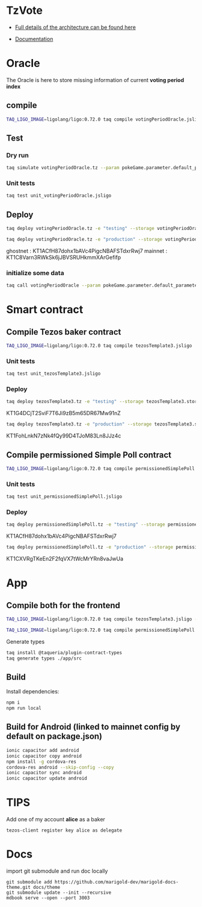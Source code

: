 # TzVote

[logo]: https://i.imgflip.com/r56sp.jpg?a456398 "Vote"

* [Full details of the architecture can be found here](https://hackmd.io/EBB3pObiT5y5eJs4tPQjXQ?view)

* [Documentation](https://marigold-dev.github.io/tzvote/)

# Oracle

The Oracle is here to store missing information of current **voting period index**

## compile

```bash
TAQ_LIGO_IMAGE=ligolang/ligo:0.72.0 taq compile votingPeriodOracle.jsligo
```

## Test

### Dry run

```bash
taq simulate votingPeriodOracle.tz --param pokeGame.parameter.default_parameter.tz  --sender alice --protocol nairobi
```

### Unit tests

```bash
taq test unit_votingPeriodOracle.jsligo
```

## Deploy

```bash
taq deploy votingPeriodOracle.tz -e "testing" --storage votingPeriodOracle.storage.ghostnet.tz
```

```bash
taq deploy votingPeriodOracle.tz -e "production" --storage votingPeriodOracle.storage.mainnet.tz
```

ghostnet : KT1ACfH87dohx1bAVc4PigcNBAFSTdxrRwj7
mainnet : KT1C8Varn3RWkSk6jJBVSRUHkmmXArGefifp

### initialize some data

```bash
taq call votingPeriodOracle --param pokeGame.parameter.default_parameter.tz  -e testing
```

# Smart contract

## Compile Tezos baker contract

```bash
TAQ_LIGO_IMAGE=ligolang/ligo:0.72.0 taq compile tezosTemplate3.jsligo
```

### Unit tests

```bash
taq test unit_tezosTemplate3.jsligo
```

### Deploy

```bash
taq deploy tezosTemplate3.tz -e "testing" --storage tezosTemplate3.storage.ghostnet.tz
```

KT1G4DCjT2SviF7T6Ji9zB5m65DR67Mw91nZ

```bash
taq deploy tezosTemplate3.tz -e "production" --storage tezosTemplate3.storage.mainnet.tz
```

KT1FohLnkN7zNk4fQy99D4TJoM83Ln8JJz4c

## Compile permissioned Simple Poll contract

```bash
TAQ_LIGO_IMAGE=ligolang/ligo:0.72.0 taq compile permissionedSimplePoll.jsligo
```

### Unit tests

```bash
taq test unit_permissionedSimplePoll.jsligo
```

### Deploy

```bash
taq deploy permissionedSimplePoll.tz -e "testing" --storage permissionedSimplePoll.storage.ghostnet.tz
```

KT1ACfH87dohx1bAVc4PigcNBAFSTdxrRwj7

```bash
taq deploy permissionedSimplePoll.tz -e "production" --storage permissionedSimplePoll.storage.mainnet.tz
```

KT1CXVRgTKeEn2F2fqVX7tWcMrYRn8vaJwUa

# App

## Compile both for the frontend

```bash
TAQ_LIGO_IMAGE=ligolang/ligo:0.72.0 taq compile tezosTemplate3.jsligo --json && mv artifacts/tezosTemplate3.json ./app/src/contracttemplates/

TAQ_LIGO_IMAGE=ligolang/ligo:0.72.0 taq compile permissionedSimplePoll.jsligo --json && mv artifacts/permissionedSimplePoll.json ./app/src/contracttemplates/
```

Generate types

```bash
taq install @taqueria/plugin-contract-types
taq generate types ./app/src
```

## Build

Install dependencies:

```bash
npm i
npm run local
```

## Build for Android (linked to mainnet config by default on package.json)

```bash
ionic capacitor add android
ionic capacitor copy android
npm install -g cordova-res
cordova-res android --skip-config --copy
ionic capacitor sync android
ionic capacitor update android
```

# TIPS

Add one of my account **alice** as a baker

```
tezos-client register key alice as delegate
```

# Docs

import git submodule and run doc locally

```
git submodule add https://github.com/marigold-dev/marigold-docs-theme.git docs/theme
git submodule update --init --recursive
mdbook serve --open --port 3003
```
